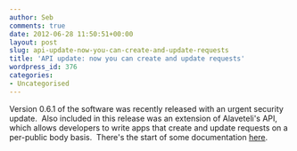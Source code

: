```yaml
---
author: Seb
comments: true
date: 2012-06-28 11:50:51+00:00
layout: post
slug: api-update-now-you-can-create-and-update-requests
title: 'API update: now you can create and update requests'
wordpress_id: 376
categories:
- Uncategorised
---
```


Version 0.6.1 of the software was recently released with an urgent security update.  Also included in this release was an extension of Alaveteli's API, which allows developers to write apps that create and update requests on a per-public body basis.  There's the start of some documentation [here](/developers/api).
